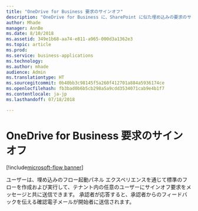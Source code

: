 ```yaml
---
title: "OneDrive for Business 要求のサインオフ"
description: "OneDrive for Business に、SharePoint に似た埋め込みの要求のサインオフ エクスペリエンスが備わります。"
author: Mhade
manager: AnnBe
ms.date: 8/10/2018
ms.assetid: 349e1b68-aa74-e811-a965-000d3a1362e3
ms.topic: article
ms.prod: 
ms.service: business-applications
ms.technology: 
ms.author: mhade
audience: Admin
ms.translationtype: HT
ms.sourcegitcommit: 0b40bb3c98145f5a260f412701a884a5936174ce
ms.openlocfilehash: fb3bad0b6b5cb298a5a9cdd3534071cab9e4b1f7
ms.contentlocale: ja-jp
ms.lasthandoff: 07/18/2018

---
```

# <a name="onedrive-for-business-request-sign-off"></a>OneDrive for Business 要求のサインオフ

[!include[microsoft-flow banner](../includes/microsoft-flow.md)]




ユーザーは、埋め込みのフロー起動パネル エクスペリエンスを通じて標準のフローを作成および実行して、テナント内の任意のユーザーにサインオフ要求をメッセージと共に送信できます。 承認者が応答すると、承認者からのフィードバックを伝える確認電子メールが開始者に送信されます。 


